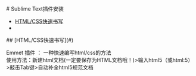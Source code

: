 <span id="#"/>
# Sublime Text插件安装

- [HTML/CSS快速书写](#01)
- 


<span id="01"/>
## [HTML/CSS快速书写](#)

Emmet 插件 ： 一种快速编写html/css的方法  
使用方法：新建html文档(一定要保存为HTML文档哦！)>输入html5（或html:5）>敲击Tab键>自动补全html5规范文档  



## 
